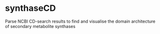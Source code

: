 # synthaseCD
Parse NCBI CD-search results to find and visualise the domain architecture of secondary metabolite synthases
